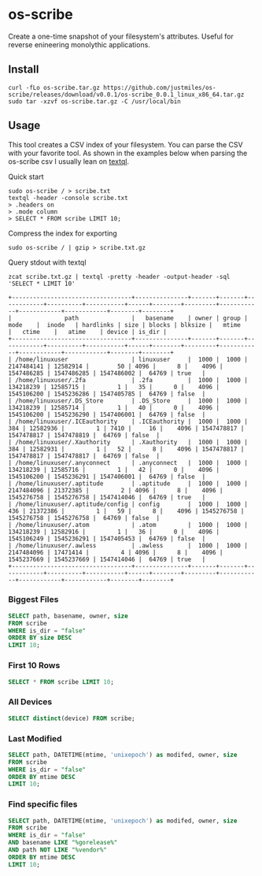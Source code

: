 # os-scribe

Create a one-time snapshot of your filesystem's attributes. Useful for reverse enineering monolythic applications.

## Install

```sh-session
curl -fLo os-scribe.tar.gz https://github.com/justmiles/os-scribe/releases/download/v0.0.1/os-scribe_0.0.1_linux_x86_64.tar.gz
sudo tar -xzvf os-scribe.tar.gz -C /usr/local/bin
```

## Usage

This tool creates a CSV index of your filesystem. You can parse the CSV with your favorite tool. As shown in the examples below when parsing the os-scribe csv I usually lean on [textql](https://github.com/dinedal/textql).

Quick start

```sh-session
sudo os-scribe / > scribe.txt
textql -header -console scribe.txt
> .headers on
> .mode column
> SELECT * FROM scribe LIMIT 10;
```

Compress the index for exporting

```sh-session
sudo os-scribe / | gzip > scribe.txt.gz
```

Query stdout with textql

```sh-session
zcat scribe.txt.gz | textql -pretty -header -output-header -sql 'SELECT * LIMIT 10'

+----------------------------------+---------------+-------+-------+------------+----------+-----------+------+--------+---------+------------+------------+------------+--------+--------+
|               path               |   basename    | owner | group |    mode    |  inode   | hardlinks | size | blocks | blksize |   mtime    |   ctime    |   atime    | device | is_dir |
+----------------------------------+---------------+-------+-------+------------+----------+-----------+------+--------+---------+------------+------------+------------+--------+--------+
| /home/linuxuser                  | linuxuser     |  1000 |  1000 | 2147484141 | 12582914 |        50 | 4096 |      8 |    4096 | 1547486285 | 1547486285 | 1547486002 |  64769 | true   |
| /home/linuxuser/.2fa             | .2fa          |  1000 |  1000 |  134218239 | 12585715 |         1 |   35 |      0 |    4096 | 1545106200 | 1545236286 | 1547405785 |  64769 | false  |
| /home/linuxuser/.DS_Store        | .DS_Store     |  1000 |  1000 |  134218239 | 12585714 |         1 |   40 |      0 |    4096 | 1545106200 | 1545236290 | 1547406001 |  64769 | false  |
| /home/linuxuser/.ICEauthority    | .ICEauthority |  1000 |  1000 |        384 | 12582936 |         1 | 7410 |     16 |    4096 | 1547478817 | 1547478817 | 1547478819 |  64769 | false  |
| /home/linuxuser/.Xauthority      | .Xauthority   |  1000 |  1000 |        384 | 12582931 |         1 |   52 |      8 |    4096 | 1547478817 | 1547478817 | 1547478817 |  64769 | false  |
| /home/linuxuser/.anyconnect      | .anyconnect   |  1000 |  1000 |  134218239 | 12585716 |         1 |   42 |      0 |    4096 | 1545106200 | 1545236291 | 1547406001 |  64769 | false  |
| /home/linuxuser/.aptitude        | .aptitude     |  1000 |  1000 | 2147484096 | 21372385 |         2 | 4096 |      8 |    4096 | 1545276758 | 1545276758 | 1547414046 |  64769 | true   |
| /home/linuxuser/.aptitude/config | config        |  1000 |  1000 |        436 | 21372386 |         1 |   59 |      8 |    4096 | 1545276758 | 1545276758 | 1545276758 |  64769 | false  |
| /home/linuxuser/.atom            | .atom         |  1000 |  1000 |  134218239 | 12582916 |         1 |   36 |      0 |    4096 | 1545106249 | 1545236291 | 1547405453 |  64769 | false  |
| /home/linuxuser/.awless          | .awless       |  1000 |  1000 | 2147484096 | 17471414 |         4 | 4096 |      8 |    4096 | 1545237669 | 1545237669 | 1547414046 |  64769 | true   |
+----------------------------------+---------------+-------+-------+------------+----------+-----------+------+--------+---------+------------+------------+------------+--------+--------+
```

### Biggest Files

```sql
SELECT path, basename, owner, size
FROM scribe
WHERE is_dir = "false"
ORDER BY size DESC
LIMIT 10;
```

### First 10 Rows

```sql
SELECT * FROM scribe LIMIT 10;
```

### All Devices

```sql
SELECT distinct(device) FROM scribe;
```

### Last Modified

```sql
SELECT path, DATETIME(mtime, 'unixepoch') as modifed, owner, size
FROM scribe
WHERE is_dir = "false"
ORDER BY mtime DESC
LIMIT 10;
```

### Find specific files

```sql
SELECT path, DATETIME(mtime, 'unixepoch') as modifed, owner, size
FROM scribe
WHERE is_dir = "false"
AND basename LIKE "%gorelease%"
AND path NOT LIKE "%vendor%"
ORDER BY mtime DESC
LIMIT 10;
```
